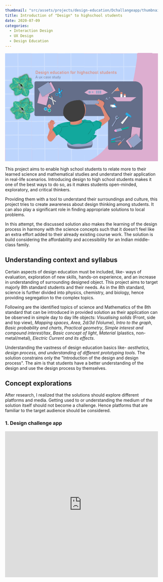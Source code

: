 ```yaml
---
thumbnail: "src/assets/projects/design-education/Dchallangeapp/thumbnail1.jpg"
title: Introduction of "Design" to highschool students
date: 2020-07-09
categories:
  - Interaction Design
  - UX Design
  - Design Education
---
```


![](../../assets/projects/design-education/Dchallangeapp/thumbnail.png)

This project aims to enable high school students to relate more to their learned science and mathematical studies and understand their application in real-life scenarios. Introducing design to high school students makes it one of the best ways to do so, as it makes students open-minded, exploratory, and critical thinkers.

Providing them with a tool to understand their surroundings and culture, this project tries to create awareness about design thinking among students. It can also play a significant role in finding appropriate solutions to local problems.

In this attempt, the discussed solution also makes the learning of the design process in harmony with the science concepts such that it doesn’t feel like an extra effort added to their already existing course work. The solution is build considering the affordability and accessibility for an Indian middle-class family.

## Understanding context and syllabus

Certain aspects of design education must be included, like- ways of evaluation, exploration of new skills, hands-on experience, and an increase in understanding of surrounding designed object. This project aims to target majorly 8th standard students and their needs. As in the 8th standard, science is further divided into physics, chemistry, and biology, hence providing segregation to the complex topics.

Following are the identified topics of science and Mathematics of the 8th standard that can be introduced in provided solution as their application can be observed in simple day to day life objects: _Visualising solids_ (Front, side and top view), _Mapping spaces_, _Area_, _2d/3d_ (Volume), _Intro to the graph_, _Basic probability and charts_, _Practical geometry_, _Simple interest and compound interest/tax_, _Basic concept of light_, _Material_ (plastics, non-metal/metal), _Electric Current and its effects_.

Understanding the vastness of design education basics like- _aesthetics, design process, and understanding of different prototyping tools_. The solution constrains only the "Introduction of the design and design process". The aim is that students have a better understanding of the design and use the design process by themselves.

## Concept explorations

After research, I realized that the solutions should explore different platforms and media. Getting used to or understanding the medium of the solution itself should not become a challenge. Hence platforms that are familiar to the target audience should be considered.

### 1. Design challenge app

<iframe width="100%" height="480" src="https://www.youtube.com/embed/goMsaDdERKk" title="Design challenge app" frameborder="0" allow="accelerometer; autoplay; clipboard-write; encrypted-media; gyroscope; picture-in-picture" allowfullscreen />

Daily design challenge application is an idea that tries to get students involved in daily step-wise design challenges, in which they not only learn about the design process but also know how to go about solving problems on their own and reflecting on them. It also helps them to share their design journey on their social platforms. This Idea introduces the time constrain to complete a project. It breaks down the design process into further smaller day-to-day steps and presents them as challenges.

### 2. Design case studies app

<iframe width="100%" height="480" src="https://www.youtube.com/embed/vJFUylyR8n4" title="Design case study app" frameborder="0" allow="accelerometer; autoplay; clipboard-write; encrypted-media; gyroscope; picture-in-picture" allowfullscreen />

The case study design app helps its user to understand the design process and gives a platform to compare the final product or outcome with an existing design. It enables users to understand real-life design problem solutions. Here they learn to understand the thinking behind a designed object and its cultural and social importance.

### 3. Science exhibition video

<iframe width="100%" height="480" src="https://www.youtube.com/embed/Nn6bJFv4Ko0" title="Science exibition video" frameborder="0" allow="accelerometer; autoplay; clipboard-write; encrypted-media; gyroscope; picture-in-picture" allowfullscreen />

Make an 8-10 min long video explaining the design process, its application, how students can use it for their science projects, and explore new ideas. The video explains the whole process through (making a paper boat) an example of making it. This solution tries to target students' interests and makes it a strategy to help them do a project.

### 4. Re-Design app

<iframe width="100%" height="480" src="https://www.youtube.com/embed/olYRulTmkuw" title="Redesign app" frameborder="0" allow="accelerometer; autoplay; clipboard-write; encrypted-media; gyroscope; picture-in-picture" allowfullscreen />

This app helps its user to understand how and why a product is made. It also makes its user more sensitive towards the logic, decision made behind making a product, and understanding the design process.

## Concept evaluation

The concepts were taken to the users for their feed back and been compared with the assumtion made about the concepts and there limitations.
It was observed that most of the users were interested in the fact that they will be learning and even coming up with new designs by doing something they mostly do for fun.

![](../../assets/projects/design-education/Dchallangeapp/evluate.png)

> From the user feedback and feasibility vs impact map, "Re-design app" concept had been taken as the final solution and explored further.

## Final concept

"Re-design app" during the concept feedback session, the user appreciated this idea as he said, “Oh! I keep on opening things and reassembling them because there are many gadgets in my home that don’t work. I might be able to use this to have some fun”. This idea conditions the user with the design process and provides a platform to see value in a task that was considered as satisfying exploration.

<iframe width="100%" height="480" src="https://www.youtube.com/embed/SzWCyimzyWM" title="YouTube video player" frameborder="0" allow="accelerometer; autoplay; clipboard-write; encrypted-media; gyroscope; picture-in-picture" allowfullscreen />

## Concluding thoughts

The users well received the solution as it showed them the value to have a curious mind. It completed its primary goal to broaden the perspective about design among students and introduce the design process among them. It also increases the sensitivity of students towards the details in an everyday object.

Though the introduced application is in its early stage, it has a lot of potentials, and through the involvement of different activities, other parts of design education like understanding of aesthetics, material study, etc can be included.

The solution introduced is one of a kind, but it still cannot be monetized, as lot of work is required to make it a complete product. But as we see, MHRD pushing for the design education in school and due to COVID months of lockdown, which has shown people the possibility of working and learning from home. It can leave a lasting impact on students and teachers. This product can play a significant role in later years to come for school going students.

To Know more about the project contact me through my email: [3shuvam1@gmail.com](mailto:3shuvam1@gmail.com)

_This project has been done as my final year project to access the full report [click here](https://drive.google.com/file/d/1j0jCqrKrT1TsAnnbERahqCacBvrmp2cP/view?usp=sharing)._
